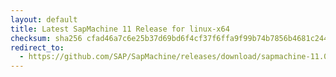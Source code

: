```yaml
---
layout: default
title: Latest SapMachine 11 Release for linux-x64
checksum: sha256 cfad46a7c6e25b37d69bd6f4cf37f6ffa9f99b74b7856b4681c24428808ee524
redirect_to:
  - https://github.com/SAP/SapMachine/releases/download/sapmachine-11.0.20.1/sapmachine-jre-11.0.20.1_linux-x64_bin.tar.gz
---
```

